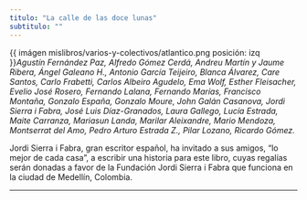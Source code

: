 ```yaml
---
titulo: "La calle de las doce lunas"
subtitulo: ""
---
```

{{ imágen mislibros/varios-y-colectivos/atlantico.png posición: izq
}}_Agustín Fernández Paz, Alfredo Gómez Cerdá, Andreu Martín y Jaume Ribera,
Ángel Galeano H., Antonio García Teijeiro, Blanca Álvarez, Care Santos, Carlo
Frabetti, Carlos Albeiro Agudelo, Ema Wolf, Esther Fleisacher, Evelio José
Rosero, Fernando Lalana, Fernando Marías, Francisco Montaña, Gonzalo España,
Gonzalo Moure, John Galán Casanova, Jordi Sierra i Fabra, José Luis
Díaz-Granados, Laura Gallego, Lucía Estrada, Maite Carranza, Mariasun Landa,
Marilar Aleixandre, Mario Mendoza, Montserrat del Amo, Pedro Arturo Estrada
Z., Pilar Lozano, Ricardo Gómez._

Jordi Sierra i Fabra, gran escritor español, ha invitado a sus amigos, “lo
mejor de cada casa”, a escribir una historia para este libro, cuyas regalías
serán donadas a favor de la Fundación Jordi Sierra i Fabra que funciona en la
ciudad de Medellín, Colombia.

* * *

